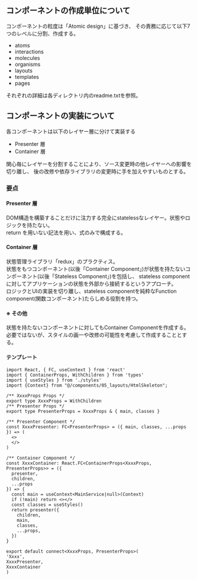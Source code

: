 ## コンポーネントの作成単位について

コンポーネントの粒度は「Atomic design」に基づき、
その責務に応じて以下7つのレベルに分割、作成する。
- atoms
- interactions
- molecules
- organisms
- layouts
- templates
- pages

それぞれの詳細は各ディレクトリ内のreadme.txtを参照。

## コンポーネントの実装について

各コンポーネントは以下のレイヤー層に分けて実装する
- Presenter 層
- Container 層

関心毎にレイヤーを分割することにより、ソース変更時の他レイヤーへの影響を切り離し、
後の改修や依存ライブラリの変更時に手を加えやすいものとする。

### 要点
#### Presenter 層
 DOM構造を構築することだけに注力する完全にstatelessなレイヤー。状態やロジックを持たない。<br/>
 return を用いない記法を用い、式のみで構成する。

#### Container 層
 状態管理ライブラリ「redux」のプラクティス。<br/>
 状態をもつコンポーネント(以後「Container Component」)が状態を持たないコンポーネント(以後「Stateless Component」)を包括し、
 stateless componentに対してアプリケーションの状態を外部から接続するというアプローチ。<br/>
 ロジックとUIの実装を切り離し、stateless componentを純粋なFunction component(関数コンポーネント)たらしめる役割を持つ。

#### ※ その他
 状態を持たないコンポーネントに対してもContainer Componentを作成する。<br/>
 必要ではないが、スタイルの画一や改修の可能性を考慮して作成することとする。


#### テンプレート
```
import React, { FC, useContext } from 'react'
import { ContainerProps, WithChildren } from 'types'
import { useStyles } from './styles'
import {Context} from "@/components/05_layouts/HtmlSkeleton";

/** XxxxProps Props */
export type XxxxProps = WithChildren
/** Presenter Props */
export type PresenterProps = XxxxProps & { main, classes }

/** Presenter Component */
const XxxxPresenter: FC<PresenterProps> = ({ main, classes, ...props }) => (
  <>
  </>
)

/** Container Component */
const XxxxContainer: React.FC<ContainerProps<XxxxProps, PresenterProps>> = ({
  presenter,
  children,
  ...props
}) => {
  const main = useContext<MainService|null>(Context)
  if (!main) return <></>
  const classes = useStyles()
  return presenter({
    children,
    main,
    classes,
    ...props,
  })
}

export default connect<XxxxProps, PresenterProps>(
'Xxxx',
XxxxPresenter,
XxxxContainer
)
```
